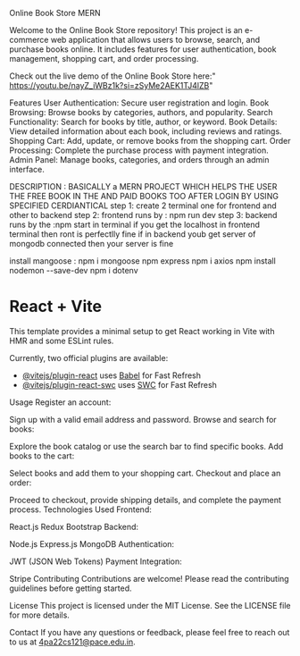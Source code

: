 Online Book Store MERN

Welcome to the Online Book Store repository! This project is an e-commerce web application that allows users to browse, search, and purchase books online. It includes features for user authentication, book management, shopping cart, and order processing.


 Check out the live demo of the Online Book Store here:" https://youtu.be/nayZ_iWBz1k?si=zSyMe2AEK1TJ4lZB"

Features
User Authentication: Secure user registration and login.
Book Browsing: Browse books by categories, authors, and popularity.
Search Functionality: Search for books by title, author, or keyword.
Book Details: View detailed information about each book, including reviews and ratings.
Shopping Cart: Add, update, or remove books from the shopping cart.
Order Processing: Complete the purchase process with payment integration.
Admin Panel: Manage books, categories, and orders through an admin interface.




DESCRIPTION :
BASICALLY a MERN PROJECT WHICH HELPS THE USER THE FREE BOOK IN THE AND PAID BOOKS TOO AFTER LOGIN BY USING SPECIFIED CERDIANTICAL
 step 1: create 2 terminal one for frontend and other to backend
 step 2: frontend runs by : npm run dev
 step 3: backend runs by the :npm start
  in terminal if you get the localhost in frontend terminal then ront is perfectlly fine
  if  in backend youb get server of mongodb connected then your server is fine

install mangoose :
npm i mongoose
npm express
npm i axios
npm install nodemon --save-dev
npm i dotenv

# React + Vite

This template provides a minimal setup to get React working in Vite with HMR and some ESLint rules.

Currently, two official plugins are available:

- [@vitejs/plugin-react](https://github.com/vitejs/vite-plugin-react/blob/main/packages/plugin-react/README.md) uses [Babel](https://babeljs.io/) for Fast Refresh
- [@vitejs/plugin-react-swc](https://github.com/vitejs/vite-plugin-react-swc) uses [SWC](https://swc.rs/) for Fast Refresh


Usage
Register an account:

Sign up with a valid email address and password.
Browse and search for books:

Explore the book catalog or use the search bar to find specific books.
Add books to the cart:

Select books and add them to your shopping cart.
Checkout and place an order:

Proceed to checkout, provide shipping details, and complete the payment process.
Technologies Used
Frontend:

React.js
Redux
Bootstrap
Backend:

Node.js
Express.js
MongoDB
Authentication:

JWT (JSON Web Tokens)
Payment Integration:

Stripe
Contributing
Contributions are welcome! Please read the contributing guidelines before getting started.

License
This project is licensed under the MIT License. See the LICENSE file for more details.

Contact
If you have any questions or feedback, please feel free to reach out to us at 4pa22cs121@pace.edu.in.

